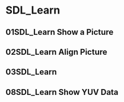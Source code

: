 # SDL_Learn

## 01SDL_Learn Show a Picture

## 02SDL_Learn Align Picture

## 03SDL_Learn


## 08SDL_Learn Show YUV Data
